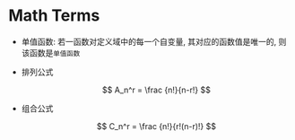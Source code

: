 # Math Terms

* 单值函数: 若一函数对定义域中的每一个自变量, 其对应的函数值是唯一的, 则该函数是`单值函数`

* 排列公式

    $$
    A_n^r = \frac {n!}{n-r!}
    $$

* 组合公式

    $$
    C_n^r = \frac {n!}{r!(n-r)!}
    $$

